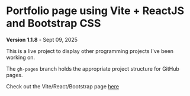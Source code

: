 # Portfolio page using Vite + ReactJS and Bootstrap CSS

**Version 1.1.8** - Sept 09, 2025

This is a live project to display other programming projects I've been working on.

The `gh-pages` branch holds the appropriate project structure for GitHub pages.

Check out the Vite/React/Bootstrap page <a href="https://adaigh.github.io/Portfolio" target="_blank">here</a>